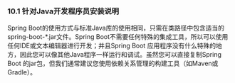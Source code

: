 ### 10.1 针对Java开发程序员安装说明

Spring Boot的使用方式与标准Java库的使用相同，只需在类路径中包含适当的spring-boot-*.jar文件。Spring Boot不需要任何特殊的集成工具，所以可以使用任何IDE或文本编辑器进行开发；并且Spring Boot 应用程序没有什么特殊的地方，因此您可以像其他Java程序一样运行和调试。虽然您可以直接复制Spring Boot 的jar包，但我们通常建议您使用依赖关系管理的构建工具（如Maven或Gradle）。
